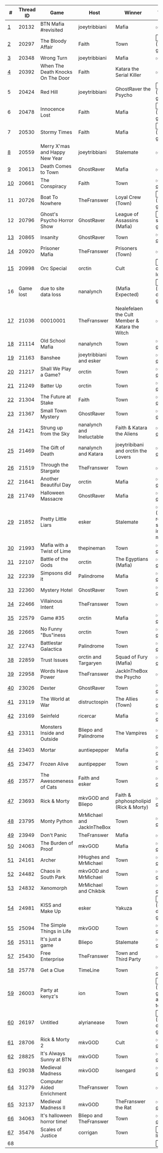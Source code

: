 | # | Thread ID | Game | Host | Winner | Archive Status |
| ------------- | ------------- | ------------- | ------------- | ------------- | ------------- |
| [1](1) | 20132 | BTN Mafia #revisited | joeytribbiani | Mafia | :white_check_mark: [text](../../../raw/main/btn/1/spreadsheet.md) | 
| [2](2) | 20297 | The Bloody Affair | Faith | Town | :white_large_square: (image gone) |
| [3](3) | 20348 | Wrong Turn | joeytribbiani | Mafia | :white_check_mark: [png](../../../raw/main/btn/3/spreadsheet.png) |
| [4](4) | 20392 | When The Death Knocks On The Door | Faith | Katara the Serial Killer | :white_check_mark: [png](../../../raw/main/btn/4/spreadsheet.png) |
| 5 | 20424 | Red Hill | joeytribbiani | GhostRaver the Psycho | :white_large_square: (image gone) |
| 6 | 20478 | Innocence Lost | Faith | Mafia | :white_large_square: (image gone) |
| 7 | 20530 | Stormy Times | Faith | Mafia | :white_large_square: (image gone) |
| [8](8) | 20559 | Merry X'mas and Happy New Year | joeytribbiani | Stalemate | :white_check_mark: [png](../../../raw/main/btn/8/spreadsheet.png) |
| [9](9) | 20613 | Death Comes to Town | GhostRaver | Mafia | :white_check_mark: [png](../../../raw/main/btn/9/spreadsheet.png) |
| [10](10) | 20661 | The Conspiracy | Faith | Town | :white_check_mark: [xlsx](../../../raw/main/btn/10/spreadsheet.xlsx) \| [ods](../../../raw/main/btn/10/spreadsheet.ods) |
| 11 | 20726 | Boat To Nowhere | TheFranswer | Loyal Crew (Town) | :white_large_square: (image gone) |
| 12 | 20796 | Ghost's Psycho Horror Show | GhostRaver | League of Assassins (Mafia) | :white_large_square: (file share gone) |
| [13](13) | 20865 | Insanity | GhostRaver | Town | :white_check_mark: [xlsx](../../../raw/main/btn/13/spreadsheet.xlsx) \| [ods](../../../raw/main/btn/13/spreadsheet.ods) |
| [14](14) | 20920 | Prisoner Mafia | TheFranswer | Prisoners (Town) | :white_check_mark: [xls](../../../raw/main/btn/14/spreadsheet.xls) |
| [15](15) | 20998 | Orc Special | orctin | Cult | :white_large_square: (end of game lost) |
| 16 | Game lost | due to site data loss | nanalynch | (Mafia Expected) | :white_large_square: (google drive gone) |
| [17](17) | 21036 | 00010001 | TheFranswer | Nealefelaen the Cult Member & Katara the Witch | :white_check_mark: [xls](../../../raw/main/btn/17/spreadsheet.xls) |
| [18](18) | 21114 | Old School Mafia | nanalynch | Town | :white_check_mark: [xlsx](../../../raw/main/btn/18/spreadsheet.xlsx) \| [ods](../../../raw/main/btn/18/spreadsheet.ods) |
| [19](19) | 21163 | Banshee | joeytribbiani and esker | Town | :white_check_mark: [xlsx](../../../raw/main/btn/19/spreadsheet.xlsx) \| [ods](../../../raw/main/btn/19/spreadsheet.ods) |
| [20](20) | 21217 | Shall We Play a Game? | orctin | Town | :white_check_mark: [xlsx](../../../raw/main/btn/20/spreadsheet.xlsx) \| [ods](../../../raw/main/btn/20/spreadsheet.ods) |
| [21](21) | 21249 | Batter Up | orctin | Town | :white_check_mark: [xlsx](../../../raw/main/btn/21/spreadsheet.xlsx) \| [ods](../../../raw/main/btn/21/spreadsheet.ods) |
| [22](22) | 21304 | The Future at Stake | Faith | Town | :white_check_mark: [xlsx](../../../raw/main/btn/22/spreadsheet.xlsx) \| [ods](../../../raw/main/btn/22/spreadsheet.ods) |
| [23](23) | 21367 | Small Town Mystery | GhostRaver | Town | :white_check_mark: [xlsx](../../../raw/main/btn/23/spreadsheet.xlsx) \| [ods](../../../raw/main/btn/23/spreadsheet.ods) |
| [24](24) | 21421 | Strung up from the Sky | nanalynch and Ineluctable | Faith & Katara the Aliens | :white_check_mark: [xlsx](../../../raw/main/btn/24/spreadsheet.xlsx) \| [ods](../../../raw/main/btn/24/spreadsheet.ods) |
| [25](25) | 21469 | The Gift of Death | nanalynch and Katara | joeytribibani and orctin the Lovers | :white_check_mark: [xlsx](../../../raw/main/btn/25/spreadsheet.xlsx) \| [ods](../../../raw/main/btn/25/spreadsheet.ods) |
| [26](26) | 21519 | Through the Stargate | TheFranswer | Town | :white_check_mark: [xls](../../../raw/main/btn/26/spreadsheet.xls) |
| [27](27) | 21641 | Another Beautiful Day | orctin | Mafia | :white_check_mark: [xlsx](../../../../raw/main/btn/27/spreadsheet.xlsx) \| [ods](../../../../raw/main/btn/27/spreadsheet.ods) |
| [28](28) | 21749 | Halloween Massacre | GhostRaver | Mafia | :white_check_mark: [xlsx](../../../../raw/main/btn/28/spreadsheet.xlsx) \| [ods](../../../../raw/main/btn/28/spreadsheet.ods) |
| [29](29) | 21852 | Pretty Little Liars | esker | Stalemate | :white_check_mark: [ods](../../../../raw/main/btn/29/spreadsheet.ods) (SS recreated so some info missing) |
| [30](30) | 21993 | Mafia with a Twist of Lime | thepineman | Town | :white_check_mark: [xlsx](../../../../raw/main/btn/30/spreadsheet.xlsx) \| [ods](../../../../raw/main/btn/30/spreadsheet.ods) |
| [31](31) | 22107 | Battle of the Gods | orctin | The Egyptians (Mafia) | :white_check_mark: [xlsx](../../../../raw/main/btn/31/spreadsheet.xlsx) \| [ods](../../../../raw/main/btn/31/spreadsheet.ods) |
| [32](32) | 22239 | Simpsons did it | Palindrome | Mafia | :white_check_mark: [xlsx](../../../../raw/main/btn/32/spreadsheet.xlsx) \| [ods](../../../../raw/main/btn/32/spreadsheet.ods) |
| [33](33) | 22360 | Mystery Hotel | GhostRaver | Town | :white_check_mark: [xlsx](../../../../raw/main/btn/33/spreadsheet.xlsx) \| [ods](../../../../raw/main/btn/33/spreadsheet.ods) |
| [34](34) | 22466 | Villainous Intent | TheFranswer | Town | :white_check_mark: [xls](../../../raw/main/btn/34/spreadsheet.xls) |
| [35](35) | 22579 | Game #35 | orctin | Mafia | :white_check_mark: [xlsx](../../../../raw/main/btn/35/spreadsheet.xlsx) \| [ods](../../../../raw/main/btn/35/spreadsheet.ods) |
| [36](36) | 22665 | No Funny "Bus"iness | orctin | Town | :white_check_mark: [xlsx](../../../../raw/main/btn/36/spreadsheet.xlsx) \| [ods](../../../../raw/main/btn/36/spreadsheet.ods) |
| [37](37) | 22743 | Battlestar Galactica | Palindrome | Town | :white_check_mark: [xlsx](../../../../raw/main/btn/37/spreadsheet.xlsx) \| [ods](../../../../raw/main/btn/37/spreadsheet.ods) |
| [38](38) | 22859 | Trust Issues | orctin and Targaryen | Squad of Fury (Mafia) | :white_check_mark: [xlsx](../../../../raw/main/btn/38/spreadsheet.xlsx) \| [ods](../../../../raw/main/btn/38/spreadsheet.ods) |
| [39](39) | 22958 | Words Have Power | TheFranswer | JackInTheBox the Psycho | :white_check_mark: [xls](../../../raw/main/btn/39/spreadsheet.xls) |
| [40](40) | 23026 | Dexter | GhostRaver | Town | :white_check_mark: [xlsx](../../../../raw/main/btn/40/spreadsheet.xlsx) \| [ods](../../../../raw/main/btn/40/spreadsheet.ods) |
| [41](41) | 23119 | The World at War | distructospin | The Allies (Town) | :white_check_mark: [xlsx](../../../../raw/main/btn/41/spreadsheet.xlsx) \| [ods](../../../../raw/main/btn/41/spreadsheet.ods) |
| [42](42) | 23169 | Seinfeld | ricercar | Mafia | :white_check_mark: [xlsx](../../../../raw/main/btn/42/spreadsheet.xlsx) \| [ods](../../../../raw/main/btn/42/spreadsheet.ods) |
| [43](43) | 23311 | Monsters Inside and Outside | Bliepo and Palindrome | The Vampires | :white_check_mark: [xlsx](../../../../raw/main/btn/43/spreadsheet.xlsx) \| [ods](../../../../raw/main/btn/43/spreadsheet.ods) |
| [44](44) | 23403 | Mortar | auntiepepper | Mafia | :white_check_mark: [xlsx](../../../../raw/main/btn/44/spreadsheet.xlsx) \| [ods](../../../../raw/main/btn/44/spreadsheet.ods) |
| [45](45) | 23477 | Frozen Alive | auntipepper | Town | :white_check_mark: [xlsx](../../../../raw/main/btn/45/spreadsheet.xlsx) \| [ods](../../../../raw/main/btn/45/spreadsheet.ods) |
| [46](46) | 23577 | The Awesomeness of Cats | Faith and esker | Town | :white_check_mark: [xlsx](../../../../raw/main/btn/46/spreadsheet.xlsx) \| [ods](../../../../raw/main/btn/46/spreadsheet.ods) |
| [47](47) | 23693 | Rick & Morty | mkvGOD and Bliepo | Faith & phphospholipid (Rick & Morty) | :white_check_mark: [xlsx](../../../../raw/main/btn/47/spreadsheet.xlsx) \| [ods](../../../../raw/main/btn/47/spreadsheet.ods) |
| [48](48) | 23795 | Monty Python | MrMichael and JackInTheBox | Town | :white_check_mark: [xlsx](../../../raw/main/btn/48/spreadsheet.xlsx) \| [ods](../../../../raw/main/btn/48/spreadsheet.ods) |
| [49](49) | 23949 | Don't Panic | TheFranswer | Mafia | :white_check_mark: [xls](../../../raw/main/btn/49/spreadsheet.xls) |
| [50](50) | 24063 | The Burden of Proof | mkvGOD | Mafia | :white_check_mark: [xlsx](../../../raw/main/btn/50/spreadsheet.xlsx) \| [ods](../../../../raw/main/btn/50/spreadsheet.ods) |
| [51](51) | 24161 | Archer | HHughes and MrMichael | Town | :white_check_mark: [xlsx](../../../raw/main/btn/51/spreadsheet.xlsx) \| [ods](../../../../raw/main/btn/51/spreadsheet.ods) |
| [52](52) | 24482 | Chaos in South Park | mkvGOD and MrMichael | Town | :white_check_mark: [xlsx](../../../raw/main/btn/52/spreadsheet.xlsx) \| [ods](../../../../raw/main/btn/52/spreadsheet.ods) |
| [53](53) | 24832 | Xenomorph | MrMichael and Chikbik | Town | :white_check_mark: [xlsx](../../../raw/main/btn/53/spreadsheet.xlsx) \| [ods](../../../../raw/main/btn/53/spreadsheet.ods) |
| [54](54) | 24981 | KISS and Make Up | esker | Yakuza | :white_large_square: (google drive gone) |
| [55](55) | 25094 | The Simple Things in Life | mkvGOD | Town | :white_check_mark: [xlsx](../../../raw/main/btn/55/spreadsheet.xlsx) \| [ods](../../../../raw/main/btn/55/spreadsheet.ods) |
| [56](56) | 25311 | It's just a game | Bliepo | Stalemate | :white_check_mark: [xlsx](../../../raw/main/btn/56/spreadsheet.xlsx) \| [ods](../../../../raw/main/btn/56/spreadsheet.ods) |
| [57](57) | 25430 | Free Enterprise | TheFranswer | Town and Third Party | :white_check_mark: [xls](../../../raw/main/btn/57/spreadsheet.xls) |
| [58](58) | 25778 | Get a Clue | TimeLine | Town | :white_check_mark: [xlsx](../../../raw/main/btn/58/spreadsheet.xlsx) \| [ods](../../../../raw/main/btn/58/spreadsheet.ods) |
| [59](59) | 26003 | Party at kenyz's | ion | Town | :white_large_square: (requires google account to view) |
| [60](60) | 26197 | Untitled | alyrianease | Town | :white_large_square: (google drive gone) |
| [61](61) | 28706 | Rick & Morty 2 | mkvGOD | Cult | :white_check_mark: [xlsx](../../../raw/main/btn/61/spreadsheet.xlsx) \| [ods](../../../raw/main/btn/61/spreadsheet.ods) |
| [62](62) | 28825 | It's Always Sunny at BTN | mkvGOD | Town | :white_check_mark: [xlsx](../../../raw/main/btn/62/spreadsheet.xlsx) \| [ods](../../../raw/main/btn/62/spreadsheet.ods) |
| [63](63) | 29038 | Medieval Madness | mkvGOD | Isengard | :white_check_mark: [xlsx](../../../raw/main/btn/63/spreadsheet.xlsx) \| [ods](../../../raw/main/btn/63/spreadsheet.ods) |
| [64](64) | 31279 | Computer Aided Enrichment | TheFranswer | Town | :white_check_mark: [text](../../../raw/main/btn/64/spreadsheet.md) |
| [65](65) | 32137 | Medieval Madness II | mkvGOD | TheFranswer the Rat | :white_check_mark: [xlsx](../../../raw/main/btn/65/spreadsheet.xlsx) \| [ods](../../../raw/main/btn/65/spreadsheet.ods) |
| [66](66) | 34063 | It's halloween horror time! | Bliepo and TheFranswer | Town | :white_check_mark: [xlsx](../../../raw/main/btn/66/spreadsheet.xlsx) \| [ods](../../../raw/main/btn/66/spreadsheet.ods) |
| [67](67) | 35476 | Scales of Justice | corrigan | Town | :white_large_square: (no link?) |
| 68 |  |  |  |  | :white_large_square: |
